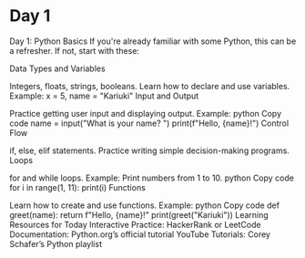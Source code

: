 # Day 1

Day 1: Python Basics
If you're already familiar with some Python, this can be a refresher. If not, start with these:

Data Types and Variables

Integers, floats, strings, booleans.
Learn how to declare and use variables.
Example: x = 5, name = "Kariuki"
Input and Output

Practice getting user input and displaying output.
Example:
python
Copy code
name = input("What is your name? ")
print(f"Hello, {name}!")
Control Flow

if, else, elif statements.
Practice writing simple decision-making programs.
Loops

for and while loops.
Example: Print numbers from 1 to 10.
python
Copy code
for i in range(1, 11):
    print(i)
Functions

Learn how to create and use functions.
Example:
python
Copy code
def greet(name):
    return f"Hello, {name}!"
print(greet("Kariuki"))
Learning Resources for Today
Interactive Practice: HackerRank or LeetCode
Documentation: Python.org’s official tutorial
YouTube Tutorials: Corey Schafer’s Python playlist
